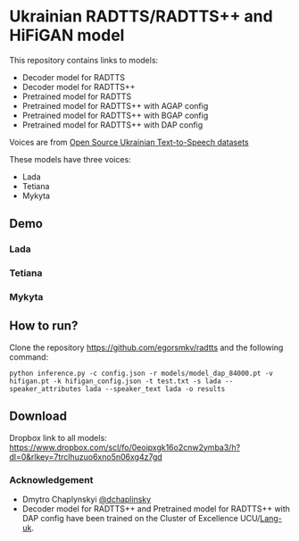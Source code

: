 # Ukrainian RADTTS/RADTTS++ and HiFiGAN model

This repository contains links to models:

- Decoder model for RADTTS
- Decoder model for RADTTS++
- Pretrained model for RADTTS
- Pretrained model for RADTTS++ with AGAP config
- Pretrained model for RADTTS++ with BGAP config 
- Pretrained model for RADTTS++ with DAP config

Voices are from [Open Source Ukrainian Text-to-Speech datasets](https://github.com/egorsmkv/ukrainian-tts-datasets)

These models have three voices:

- Lada
- Tetiana
- Mykyta

## Demo

### Lada

### Tetiana

### Mykyta

## How to run?

Clone the repository https://github.com/egorsmkv/radtts and the following command:

```
python inference.py -c config.json -r models/model_dap_84000.pt -v hifigan.pt -k hifigan_config.json -t test.txt -s lada --speaker_attributes lada --speaker_text lada -o results
```

## Download

Dropbox link to all models: https://www.dropbox.com/scl/fo/0eoipxgk16o2cnw2ymba3/h?dl=0&rlkey=7trclhuzuo6xno5n06xg4z7gd

### Acknowledgement

- Dmytro Chaplynskyi [@dchaplinsky](https://github.com/dchaplinsky)
- Decoder model for RADTTS++ and Pretrained model for RADTTS++ with DAP config have been trained on the Cluster of Excellence UCU/[Lang-uk](https://github.com/lang-uk).

